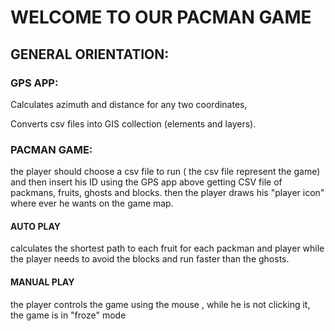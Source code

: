 # WELCOME TO OUR PACMAN GAME

## GENERAL ORIENTATION:

### GPS APP:

Calculates azimuth and distance for any two coordinates,

Converts csv files into GIS collection (elements and layers).

### PACMAN GAME:
the player should choose a csv file to run ( the csv file represent the game) and then insert his ID
using the GPS app above getting CSV file of packmans, fruits, ghosts and blocks.
then the player draws his "player icon" where ever he wants on the game map.

#### AUTO PLAY
calculates the shortest path to each fruit for each packman and player while the player needs to avoid the blocks and run faster than the ghosts.

#### MANUAL PLAY
the player controls the game using the mouse , while he is not clicking it, the game is in "froze" mode

